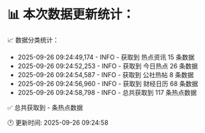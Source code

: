 📊 本次数据更新统计：
==========================

📈 数据分类统计：
- 2025-09-26 09:24:49,174 - INFO - 获取到 热点资讯 15 条数据
- 2025-09-26 09:24:52,253 - INFO - 获取到 今日热点 26 条数据
- 2025-09-26 09:24:54,587 - INFO - 获取到 公社热帖 8 条数据
- 2025-09-26 09:24:56,960 - INFO - 获取到 财经日历 68 条数据
- 2025-09-26 09:24:58,798 - INFO - 总共获取到 117 条热点数据

✅ 总共获取到 - 条热点数据

🕐 更新时间: 2025-09-26 09:24:58
